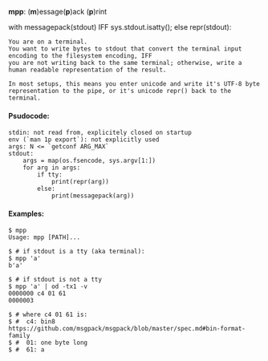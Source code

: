 **mpp**: (**m**)essage(**p**)ack (**p**)rint

with messagepack(stdout) IFF sys.stdout.isatty(); else repr(stdout):

    You are on a terminal.
    You want to write bytes to stdout that convert the terminal input encoding to the filesystem encoding, IFF
    you are not writing back to the same terminal; otherwise, write a human readable representation of the result.

    In most setups, this means you enter unicode and write it's UTF-8 byte representation to the pipe, or it's unicode repr() back to the terminal.


#### Psudocode:
```
stdin: not read from, explicitely closed on startup
env (`man 1p export`): not explicitly used
args: N <= `getconf ARG_MAX`
stdout:
    args = map(os.fsencode, sys.argv[1:])
    for arg in args:
        if tty:
            print(repr(arg))
        else:
            print(messagepack(arg))
```
#### Examples:
```
$ mpp
Usage: mpp [PATH]...

$ # if stdout is a tty (aka terminal):
$ mpp 'a'
b'a'

$ # if stdout is not a tty
$ mpp 'a' | od -tx1 -v
0000000 c4 01 61
0000003

$ # where c4 01 61 is:
$ #  c4: bin8 https://github.com/msgpack/msgpack/blob/master/spec.md#bin-format-family
$ #  01: one byte long
$ #  61: a
```
